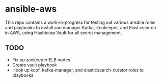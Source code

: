 # ansible-aws

This repo contains a work-in-progress for testing out various ansible roles and playbooks
to install and manager Kafka, Zookeeper, and Elasticsearch in AWS, using Hashicorp Vault
for all secret management.

## TODO
- Fix up zookeeper ELB nodes
- Create vault playbook
- Hook up kopf, kafka-manager, and elasticsearch-curator roles to playbooks